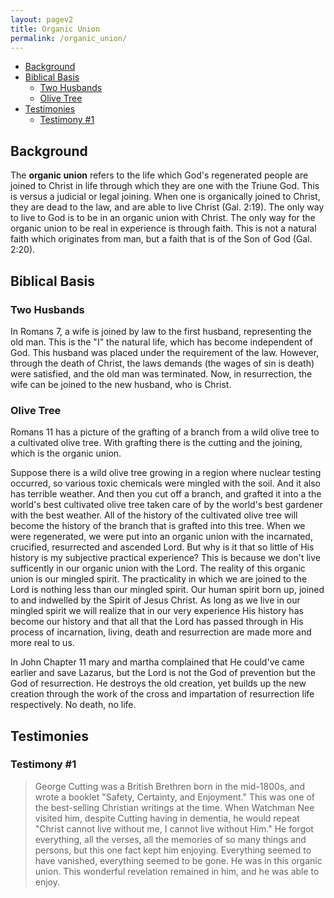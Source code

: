 ```yaml
---
layout: pagev2
title: Organic Union
permalink: /organic_union/
---
```

- [Background](#background)
- [Biblical Basis](#biblical-basis)
  - [Two Husbands](#two-husbands)
  - [Olive Tree](#olive-tree)
- [Testimonies](#testimonies)
  - [Testimony #1](#testimony-1)

## Background

The **organic union** refers to the life which God's regenerated people are joined to Christ in life through which they are one with the Triune God. This is versus a judicial or legal joining. When one is organically joined to Christ, they are dead to the law, and are able to live Christ (Gal. 2:19). The only way to live to God is to be in an organic union with Christ. The only way for the organic union to be real in experience is through faith. This is not a natural faith which originates from man, but a faith that is of the Son of God (Gal. 2:20).

## Biblical Basis

### Two Husbands

In Romans 7, a wife is joined by law to the first husband, representing the old man. This is the "I" the natural life, which has become independent of God. This husband was placed under the requirement of the law. However, through the death of Christ, the laws demands (the wages of sin is death) were satisfied, and the old man was terminated. Now, in resurrection, the wife can be joined to the new husband, who is Christ.

### Olive Tree

Romans 11 has a picture of the grafting of a branch from a wild olive tree to a cultivated olive tree. With grafting there is the cutting and the joining, which is the organic union.

Suppose there is a wild olive tree growing in a region where nuclear testing occurred, so various toxic chemicals were mingled with the soil. And it also has terrible weather. And then you cut off a branch, and grafted it into a the world's best cultivated olive tree taken care of by the world's best gardener with the best weather. All of the history of the cultivated olive tree will become the history of the branch that is grafted into this tree. When we were regenerated, we were put into an organic union with the incarnated, crucified, resurrected and ascended Lord. But why is it that so little of His history is my subjective practical experience? This is because we don't live sufficently in our organic union with the Lord. The reality of this organic union is our mingled spirit. The practicality in which we are joined to the Lord is nothing less than our mingled spirit. Our human spirit born up, joined to and indwelled by the Spirit of Jesus Christ. As long as we live in our mingled spirit we will realize that in our very experience His history has become our history and that all that the Lord has passed through in His process of incarnation, living, death and resurrection are made more and more real to us. 

In John Chapter 11 mary and martha complained that He could've came earlier and save Lazarus, but the Lord is not the God of prevention but the God of resurrection. He destroys the old creation, yet builds up the new creation through the work of the cross and impartation of resurrection life respectively. No death, no life. 

## Testimonies

### Testimony #1

> George Cutting was a British Brethren born in the mid-1800s, and wrote a booklet "Safety, Certainty, and Enjoyment." This was one of the best-selling Christian writings at the time. When Watchman Nee visited him, despite Cutting having in dementia, he would repeat "Christ cannot live without me, I cannot live without Him." He forgot everything, all the verses, all the memories of so many things and persons, but this one fact kept him enjoying. Everything seemed to have vanished, everything seemed to be gone. He was in this organic union. This wonderful revelation remained in him, and he was able to enjoy.
